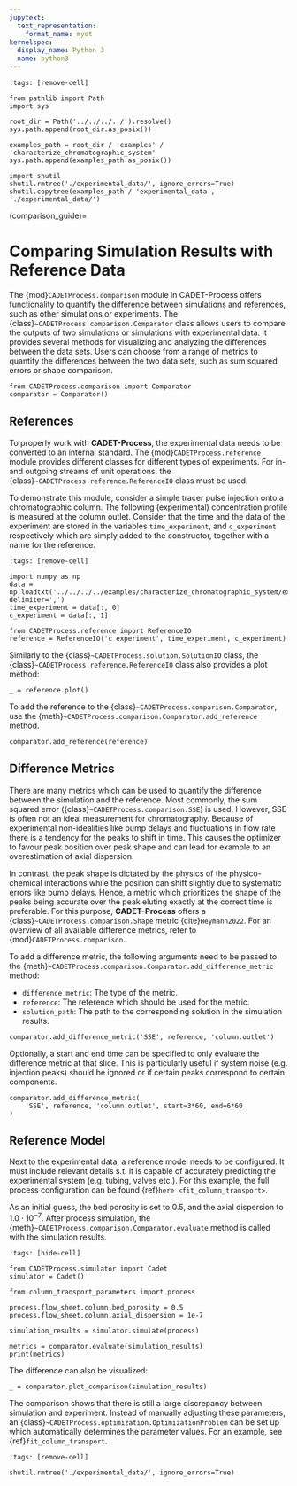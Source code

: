 ```yaml
---
jupytext:
  text_representation:
    format_name: myst
kernelspec:
  display_name: Python 3
  name: python3
---
```


```{code-cell} ipython3
:tags: [remove-cell]

from pathlib import Path
import sys

root_dir = Path('../../../../').resolve()
sys.path.append(root_dir.as_posix())

examples_path = root_dir / 'examples' / 'characterize_chromatographic_system'
sys.path.append(examples_path.as_posix())

import shutil
shutil.rmtree('./experimental_data/', ignore_errors=True)
shutil.copytree(examples_path / 'experimental_data', './experimental_data/')
```

(comparison_guide)=
# Comparing Simulation Results with Reference Data
The {mod}`CADETProcess.comparison` module in CADET-Process offers functionality to quantify the difference between simulations and references, such as other simulations or experiments.
The {class}`~CADETProcess.comparison.Comparator` class allows users to compare the outputs of two simulations or simulations with experimental data.
It provides several methods for visualizing and analyzing the differences between the data sets.
Users can choose from a range of metrics to quantify the differences between the two data sets, such as sum squared errors or shape comparison.

```{code-cell} ipython3
from CADETProcess.comparison import Comparator
comparator = Comparator()
```

## References
To properly work with **CADET-Process**, the experimental data needs to be converted to an internal standard.
The {mod}`CADETProcess.reference` module provides different classes for different types of experiments.
For in- and outgoing streams of unit operations, the {class}`~CADETProcess.reference.ReferenceIO` class must be used.

To demonstrate this module, consider a simple tracer pulse injection onto a chromatographic column.
The following (experimental) concentration profile is measured at the column outlet.
Consider that the time and the data of the experiment are stored in the variables `time_experiment`, and `c_experiment` respectively which are simply added to the constructor, together with a name for the reference.

```{code-cell} ipython3
:tags: [remove-cell]

import numpy as np
data = np.loadtxt('../../../../examples/characterize_chromatographic_system/experimental_data/non_pore_penetrating_tracer.csv', delimiter=',')
time_experiment = data[:, 0]
c_experiment = data[:, 1]
```

```{code-cell} ipython3
from CADETProcess.reference import ReferenceIO
reference = ReferenceIO('c experiment', time_experiment, c_experiment)
```

Similarly to the {class}`~CADETProcess.solution.SolutionIO` class, the {class}`~CADETProcess.reference.ReferenceIO` class also provides a plot method:

```{code-cell} ipython3
_ = reference.plot()
```

To add the reference to the {class}`~CADETProcess.comparison.Comparator`, use the {meth}`~CADETProcess.comparison.Comparator.add_reference` method.

```{code-cell} ipython3
comparator.add_reference(reference)
```

## Difference Metrics
There are many metrics which can be used to quantify the difference between the simulation and the reference.
Most commonly, the sum squared error ({class}`~CADETProcess.comparison.SSE`) is used.
However, SSE is often not an ideal measurement for chromatography.
Because of experimental non-idealities like pump delays and fluctuations in flow rate there is a tendency for the peaks to shift in time.
This causes the optimizer to favour peak position over peak shape and can lead for example to an overestimation of axial dispersion.

In contrast, the peak shape is dictated by the physics of the physico-chemical interactions while the position can shift slightly due to systematic errors like pump delays.
Hence, a metric which prioritizes the shape of the peaks being accurate over the peak eluting exactly at the correct time is preferable.
For this purpose, **CADET-Process** offers a {class}`~CADETProcess.comparison.Shape` metric {cite}`Heymann2022`.
For an overview of all available difference metrics, refer to {mod}`CADETProcess.comparison`.

To add a difference metric, the following arguments need to be passed to the {meth}`~CADETProcess.comparison.Comparator.add_difference_metric` method:
- `difference_metric`: The type of the metric.
- `reference`: The reference which should be used for the metric.
- `solution_path`: The path to the corresponding solution in the simulation results.

```Python3
comparator.add_difference_metric('SSE', reference, 'column.outlet')
```

Optionally, a start and end time can be specified to only evaluate the difference metric at that slice.
This is particularly useful if system noise (e.g. injection peaks) should be ignored or if certain peaks correspond to certain components.

```{code-cell} ipython3
comparator.add_difference_metric(
    'SSE', reference, 'column.outlet', start=3*60, end=6*60
)
```

## Reference Model
Next to the experimental data, a reference model needs to be configured.
It must include relevant details s.t. it is capable of accurately predicting the experimental system (e.g. tubing, valves etc.).
For this example, the full process configuration can be found {ref}`here <fit_column_transport>`.

As an initial guess, the bed porosity is set to $0.5$, and the axial dispersion to $1.0 \cdot 10^{-7}$.
After process simulation, the {meth}`~CADETProcess.comparison.Comparator.evaluate` method is called with the simulation results.

```{code-cell} ipython3
:tags: [hide-cell]

from CADETProcess.simulator import Cadet
simulator = Cadet()

from column_transport_parameters import process

process.flow_sheet.column.bed_porosity = 0.5
process.flow_sheet.column.axial_dispersion = 1e-7

simulation_results = simulator.simulate(process)
```

```{code-cell} ipython3
metrics = comparator.evaluate(simulation_results)
print(metrics)
```

The difference can also be visualized:

```{code-cell} ipython3
_ = comparator.plot_comparison(simulation_results)
```

The comparison shows that there is still a large discrepancy between simulation and experiment.
Instead of manually adjusting these parameters, an {class}`~CADETProcess.optimization.OptimizationProblem` can be set up which automatically determines the parameter values.
For an example, see {ref}`fit_column_transport`.

```{code-cell} ipython3
:tags: [remove-cell]

shutil.rmtree('./experimental_data/', ignore_errors=True)
```
